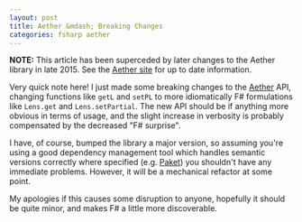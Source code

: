 ```yaml
---
layout: post
title: Aether &mdash; Breaking Changes
categories: fsharp aether
---
```


__NOTE:__ This article has been superceded by later changes to the Aether library in late 2015. See the [Aether site][aether-site] for up to date information.

Very quick note here! I just made some breaking changes to the [Aether][aether] API, changing functions like `getL` and `setPL` to more idiomatically F# formulations like `Lens.get` and `Lens.setPartial`. The new API should be if anything more obvious in terms of usage, and the slight increase in verbosity is probably compensated by the decreased "F# surprise".

I have, of course, bumped the library a major version, so assuming you're using a good dependency management tool which handles semantic versions correctly where specified (e.g. [Paket][paket]) you shouldn't have any immediate problems. However, it will be a mechanical refactor at some point.

My apologies if this causes some disruption to anyone, hopefully it should be quite minor, and makes F# a little more discoverable.

[aether]: https://github.com/xyncro/aether
[aether-site]: https://xyncro.tech/aether
[paket]: https://fsprojects.github.io/Paket/
